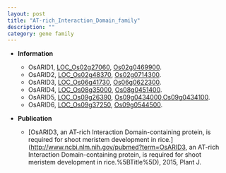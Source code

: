 ```yaml
---
layout: post
title: "AT-rich_Interaction_Domain_family"
description: ""
category: gene family
---
```


* **Information**  
    + OsARID1, [LOC_Os02g27060](http://rice.uga.edu/cgi-bin/ORF_infopage.cgi?orf=LOC_Os02g27060), [Os02g0469900](http://rapdb.dna.affrc.go.jp/viewer/gbrowse_details/irgsp1?name=Os02g0469900).
    + OsARID2, [LOC_Os02g48370](http://rice.uga.edu/cgi-bin/ORF_infopage.cgi?orf=LOC_Os02g48370), [Os02g0714300](http://rapdb.dna.affrc.go.jp/viewer/gbrowse_details/irgsp1?name=Os02g0714300).
    + OsARID3, [LOC_Os06g41730](http://rice.uga.edu/cgi-bin/ORF_infopage.cgi?orf=LOC_Os06g41730), [Os06g0622300](http://rapdb.dna.affrc.go.jp/viewer/gbrowse_details/irgsp1?name=Os06g0622300).
    + OsARID4, [LOC_Os08g35000](http://rice.uga.edu/cgi-bin/ORF_infopage.cgi?orf=LOC_Os08g35000), [Os08g0451400](http://rapdb.dna.affrc.go.jp/viewer/gbrowse_details/irgsp1?name=Os08g0451400).
    + OsARID5, [LOC_Os09g26390](http://rice.uga.edu/cgi-bin/ORF_infopage.cgi?orf=LOC_Os09g26390), [Os09g0434000](http://rapdb.dna.affrc.go.jp/viewer/gbrowse_details/irgsp1?name=Os09g0434000),[Os09g0434100](http://rapdb.dna.affrc.go.jp/viewer/gbrowse_details/irgsp1?name=Os09g0434100).
    + OsARID6, [LOC_Os09g37250](http://rice.uga.edu/cgi-bin/ORF_infopage.cgi?orf=LOC_Os09g37250), [Os09g0544500](http://rapdb.dna.affrc.go.jp/viewer/gbrowse_details/irgsp1?name=Os09g0544500).

* **Publication**  
    + [OsARID3, an AT-rich Interaction Domain-containing protein, is required for shoot meristem development in rice.](http://www.ncbi.nlm.nih.gov/pubmed?term=OsARID3, an AT-rich Interaction Domain-containing protein, is required for shoot meristem development in rice.%5BTitle%5D), 2015, Plant J.


